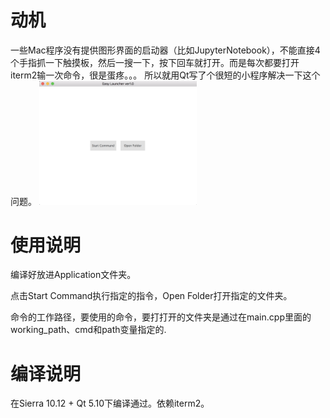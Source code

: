 # 动机 
一些Mac程序没有提供图形界面的启动器（比如JupyterNotebook），不能直接4个手指抓一下触摸板，然后一搜一下，按下回车就打开。而是每次都要打开iterm2输一次命令，很是蛋疼。。。
所以就用Qt写了个很短的小程序解决一下这个问题。
<img src="https://raw.githubusercontent.com/hongwen000/Qt-Easy-Command-Launcher-for-Mac/master/images/screen_shot.png" width="50%" height="50%" />
# 使用说明
编译好放进Application文件夹。

点击Start Command执行指定的指令，Open Folder打开指定的文件夹。

命令的工作路径，要使用的命令，要打打开的文件夹是通过在main.cpp里面的working_path、cmd和path变量指定的.
# 编译说明
在Sierra 10.12 + Qt 5.10下编译通过。依赖iterm2。
